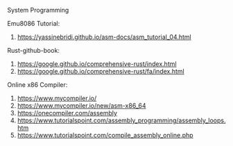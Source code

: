 System Programming



Emu8086 Tutorial: 
1. https://yassinebridi.github.io/asm-docs/asm_tutorial_04.html

Rust-github-book:
1. https://google.github.io/comprehensive-rust/index.html
2. https://google.github.io/comprehensive-rust/fa/index.html

Online x86 Compiler:
1. https://www.mycompiler.io/
2. https://www.mycompiler.io/new/asm-x86_64
3. https://onecompiler.com/assembly
4. https://www.tutorialspoint.com/assembly_programming/assembly_loops.htm
5. https://www.tutorialspoint.com/compile_assembly_online.php
